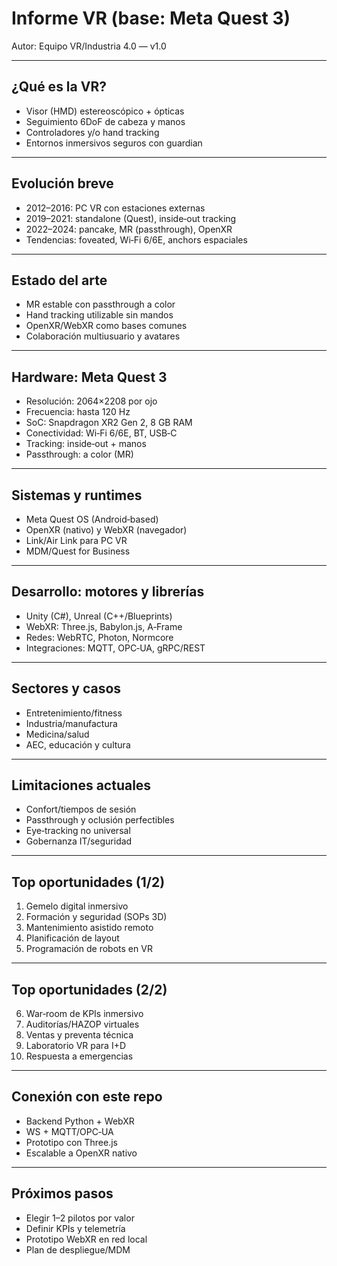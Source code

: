 # Informe VR (base: Meta Quest 3)

Autor: Equipo VR/Industria 4.0 — v1.0

---

## ¿Qué es la VR?

- Visor (HMD) estereoscópico + ópticas
- Seguimiento 6DoF de cabeza y manos
- Controladores y/o hand tracking
- Entornos inmersivos seguros con guardian

---

## Evolución breve

- 2012–2016: PC VR con estaciones externas
- 2019–2021: standalone (Quest), inside‑out tracking
- 2022–2024: pancake, MR (passthrough), OpenXR
- Tendencias: foveated, Wi‑Fi 6/6E, anchors espaciales

---

## Estado del arte

- MR estable con passthrough a color
- Hand tracking utilizable sin mandos
- OpenXR/WebXR como bases comunes
- Colaboración multiusuario y avatares

---

## Hardware: Meta Quest 3

- Resolución: 2064×2208 por ojo
- Frecuencia: hasta 120 Hz
- SoC: Snapdragon XR2 Gen 2, 8 GB RAM
- Conectividad: Wi‑Fi 6/6E, BT, USB‑C
- Tracking: inside‑out + manos
- Passthrough: a color (MR)

---

## Sistemas y runtimes

- Meta Quest OS (Android‑based)
- OpenXR (nativo) y WebXR (navegador)
- Link/Air Link para PC VR
- MDM/Quest for Business

---

## Desarrollo: motores y librerías

- Unity (C#), Unreal (C++/Blueprints)
- WebXR: Three.js, Babylon.js, A‑Frame
- Redes: WebRTC, Photon, Normcore
- Integraciones: MQTT, OPC‑UA, gRPC/REST

---

## Sectores y casos

- Entretenimiento/fitness
- Industria/manufactura
- Medicina/salud
- AEC, educación y cultura

---

## Limitaciones actuales

- Confort/tiempos de sesión
- Passthrough y oclusión perfectibles
- Eye‑tracking no universal
- Gobernanza IT/seguridad

---

## Top oportunidades (1/2)

1. Gemelo digital inmersivo
2. Formación y seguridad (SOPs 3D)
3. Mantenimiento asistido remoto
4. Planificación de layout
5. Programación de robots en VR

---

## Top oportunidades (2/2)

6. War‑room de KPIs inmersivo
7. Auditorías/HAZOP virtuales
8. Ventas y preventa técnica
9. Laboratorio VR para I+D
10. Respuesta a emergencias

---

## Conexión con este repo

- Backend Python + WebXR
- WS + MQTT/OPC‑UA
- Prototipo con Three.js
- Escalable a OpenXR nativo

---

## Próximos pasos

- Elegir 1–2 pilotos por valor
- Definir KPIs y telemetría
- Prototipo WebXR en red local
- Plan de despliegue/MDM

